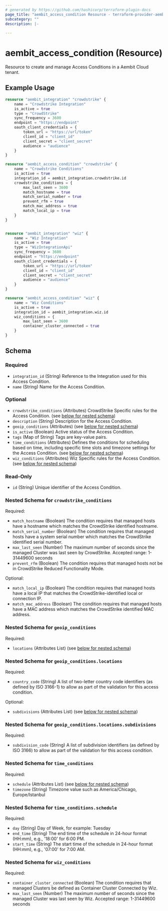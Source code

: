 ```yaml
---
# generated by https://github.com/hashicorp/terraform-plugin-docs
page_title: "aembit_access_condition Resource - terraform-provider-aembit"
subcategory: ""
description: |-
  
---
```


# aembit_access_condition (Resource)

Resource to create and manage Access Conditions in a Aembit Cloud tenant.

## Example Usage
```terraform
resource "aembit_integration" "crowdstrike" {
	name = "Crowdstrike Integration"
	is_active = true
	type = "CrowdStrike"
	sync_frequency = 3600
	endpoint = "https://endpoint"
	oauth_client_credentials = {
		token_url = "https://url/token"
		client_id = "client_id"
		client_secret = "client_secret"
		audience = "audience"
	}
}

resource "aembit_access_condition" "crowdstrike" {
	name = "Crowdstrike Conditions"
	is_active = true
	integration_id = aembit_integration.crowdstrike.id
	crowdstrike_conditions = {
		max_last_seen = 3600
		match_hostname = true
		match_serial_number = true
		prevent_rfm = true
		match_mac_address = true
		match_local_ip = true
	}
}


resource "aembit_integration" "wiz" {
	name = "Wiz Integration"
	is_active = true
	type = "WizIntegrationApi"
	sync_frequency = 3600
	endpoint = "https://endpoint"
	oauth_client_credentials = {
		token_url = "https://url/token"
		client_id = "client_id"
		client_secret = "client_secret"
		audience = "audience"
	}
}

resource "aembit_access_condition" "wiz" {
	name = "Wiz Conditions"
	is_active = true
	integration_id = aembit_integration.wiz.id
	wiz_conditions = {
		max_last_seen = 3600
		container_cluster_connected = true
	}
}
```

<!-- schema generated by tfplugindocs -->
## Schema

### Required

- `integration_id` (String) Reference to the Integration used for this Access Condition.
- `name` (String) Name for the Access Condition.

### Optional

- `crowdstrike_conditions` (Attributes) CrowdStrike Specific rules for the Access Condition. (see [below for nested schema](#nestedatt--crowdstrike_conditions))
- `description` (String) Description for the Access Condition.
- `geoip_conditions` (Attributes) (see [below for nested schema](#nestedatt--geoip_conditions))
- `is_active` (Boolean) Active status of the Access Condition.
- `tags` (Map of String) Tags are key-value pairs.
- `time_conditions` (Attributes) Defines the conditions for scheduling based on time, including specific time slots and timezone settings for the Access Condition. (see [below for nested schema](#nestedatt--time_conditions))
- `wiz_conditions` (Attributes) Wiz Specific rules for the Access Condition. (see [below for nested schema](#nestedatt--wiz_conditions))

### Read-Only

- `id` (String) Unique identifier of the Access Condition.

<a id="nestedatt--crowdstrike_conditions"></a>
### Nested Schema for `crowdstrike_conditions`

Required:

- `match_hostname` (Boolean) The condition requires that managed hosts have a hostname which matches the CrowdStrike identified hostname.
- `match_serial_number` (Boolean) The condition requires that managed hosts have a system serial number which matches the CrowdStrike identified serial number.
- `max_last_seen` (Number) The maximum number of seconds since the managed Cluster was last seen by CrowdStrike. Accepted range: 1-31449600 seconds
- `prevent_rfm` (Boolean) The condition requires that managed hosts not be in CrowdStrike Reduced Functionality Mode.

Optional:

- `match_local_ip` (Boolean) The condition requires that managed hosts have a local IP that matches the CrowdStrike-identified local or connection IP.
- `match_mac_address` (Boolean) The condition requires that managed hosts have a MAC address which matches the CrowdStrike identified MAC address.


<a id="nestedatt--geoip_conditions"></a>
### Nested Schema for `geoip_conditions`

Required:

- `locations` (Attributes List) (see [below for nested schema](#nestedatt--geoip_conditions--locations))

<a id="nestedatt--geoip_conditions--locations"></a>
### Nested Schema for `geoip_conditions.locations`

Required:

- `country_code` (String) A list of two-letter country code identifiers (as defined by ISO 3166-1) to allow as part of the validation for this access condition.

Optional:

- `subdivisions` (Attributes List) (see [below for nested schema](#nestedatt--geoip_conditions--locations--subdivisions))

<a id="nestedatt--geoip_conditions--locations--subdivisions"></a>
### Nested Schema for `geoip_conditions.locations.subdivisions`

Required:

- `subdivision_code` (String) A list of subdivision identifiers (as defined by ISO 3166) to allow as part of the validation for this access condition.




<a id="nestedatt--time_conditions"></a>
### Nested Schema for `time_conditions`

Required:

- `schedule` (Attributes List) (see [below for nested schema](#nestedatt--time_conditions--schedule))
- `timezone` (String) Timezone value such as America/Chicago, Europe/Istanbul

<a id="nestedatt--time_conditions--schedule"></a>
### Nested Schema for `time_conditions.schedule`

Required:

- `day` (String) Day of Week, for example: Tuesday
- `end_time` (String) The end time of the schedule in 24-hour format (HH:mm), e.g., '18:00' for 6:00 PM.
- `start_time` (String) The start time of the schedule in 24-hour format (HH:mm), e.g., '07:00' for 7:00 AM.



<a id="nestedatt--wiz_conditions"></a>
### Nested Schema for `wiz_conditions`

Required:

- `container_cluster_connected` (Boolean) The condition requires that managed Clusters be defined as Container Cluster Connected by Wiz.
- `max_last_seen` (Number) The maximum number of seconds since the managed Cluster was last seen by Wiz. Accepted range: 1-31449600 seconds


